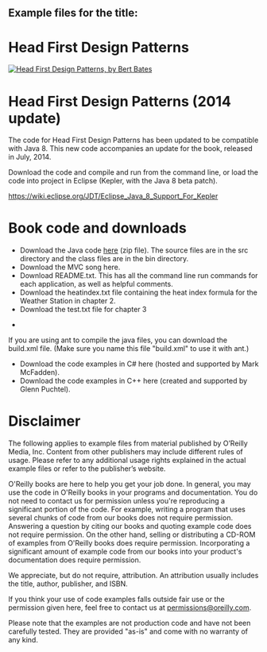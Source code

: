 ## Example files for the title:  
	  
# Head First Design Patterns
	  
[![Head First Design Patterns, by Bert Bates](http://akamaicovers.oreilly.com/images/9780596007126/cat.gif)](https://www.safaribooksonline.com/library/view/title/0596007124//)
	  
# Head First Design Patterns (2014 update)

The code for Head First Design Patterns has been updated to be compatible with Java 8. This new code accompanies an update for the book, released in July, 2014.

Download the code and compile and run from the command line, or load the code into project in Eclipse (Kepler, with the Java 8 beta patch).

https://wiki.eclipse.org/JDT/Eclipse_Java_8_Support_For_Kepler

# Book code and downloads

* Download the Java code [here](https://resources.oreilly.com/examples/9780596007126/blob/master/examples/HeadFirstDesignPatterns_code102507.zip) (zip file). The source files are in the src directory and the class files are in the bin directory. 
* Download the MVC song here.
* Download README.txt. This has all the command line run commands for each application, as well as helpful comments. 
* Download the heatindex.txt file containing the heat index formula for the Weather Station in chapter 2.
* Download the test.txt file for chapter 3 
+
If you are using ant to compile the java files, you can download the build.xml file. (Make sure you name this file "build.xml" to use it with ant.)
* Download the code examples in C# here (hosted and supported by Mark McFadden).
* Download the code examples in C++ here (created and supported by Glenn Puchtel).

# Disclaimer

The following applies to example files from material published by O’Reilly Media, Inc. Content from other publishers may include different rules of usage. Please refer to any additional usage rights explained in the actual example files or refer to the publisher’s website.
	  
O'Reilly books are here to help you get your job done. In general, you may use the code in O'Reilly books in your programs and documentation. You do not need to contact us for permission unless you're reproducing a significant portion of the code. For example, writing a program that uses several chunks of code from our books does not require permission. Answering a question by citing our books and quoting example code does not require permission. On the other hand, selling or distributing a CD-ROM of examples from O'Reilly books does require permission. Incorporating a significant amount of example code from our books into your product's documentation does require permission.
	  
We appreciate, but do not require, attribution. An attribution usually includes the title, author, publisher, and ISBN.
	  
If you think your use of code examples falls outside fair use or the permission given here, feel free to contact us at <permissions@oreilly.com>.
	  
Please note that the examples are not production code and have not been carefully tested. They are provided "as-is" and come with no warranty of any kind.
